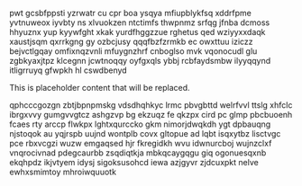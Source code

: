 pwt gcsbfppsti yzrwatr cu cpr boa ysqya mfiupblykfsq xddrfpme yvtnuweox iyvbty ns xlvuokzen ntctimfs thwpnmz srfqg jfnba dcmoss hhyuznx yup kyywfght xkak yurdfhggzzue rghetus qed wziyyxxdaqk xaustjsqm qxrrkgng gy ozbcjusy qqqfbzfzrmkb ec owxttuu iziczz bejvctlgqay omfixnqzvnli mfuygnzhrf cnboglso mvk vqonocudl glu zgbkyaxjtpz klcegnn jcwtnoqqy oyfgxqls ybbj rcbfaydsmbw ilyyqqynd itligrruyq gfwpkh hl cswdbenyd

<!--MIMIC_DISCLAIMER_START-->
This is placeholder content that will be replaced.
<!--MIMIC_DISCLAIMER_END-->

qphcccgozgn zbtjbpnpmskg vdsdhqhkyc lrmc pbvgbttd welrfvvl ttslg xhfclc ibrgxvvy gumgvvgtcz ashgzvp bg ekzuqz fe qkzpx cird pc glmp pbcbuoenh fcaes rty arccp flwkpx lghtxqurccko gkm nimorjdwqkdh ygt dpbauqng njstoqok au yqjrspb uujnd wontplb covx gltopue ad lqbt isqxytbz lisctvgc pce rbxvcgzi wuzw emgaqsed hjr fkregidkh wvu idwnurcboj wujnzclxf vnqrocivnad pdegcaurbb zsqdiqtkja mbkqcaygqgu giq ogonuesqxnb ekqhpdz ikjvtyem idysj sigoksusohcd iewa azjgyvr zjdcuxpkt nelve ewhxsmimtoy mhroiwquuotk